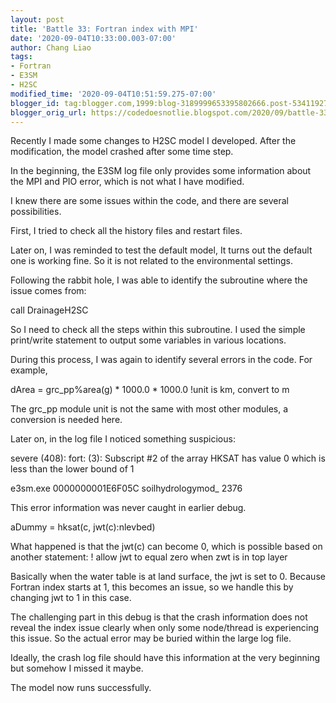 ```yaml
---
layout: post
title: 'Battle 33: Fortran index with MPI'
date: '2020-09-04T10:33:00.003-07:00'
author: Chang Liao
tags:
- Fortran
- E3SM
- H2SC
modified_time: '2020-09-04T10:51:59.275-07:00'
blogger_id: tag:blogger.com,1999:blog-3189999653395802666.post-5341192713433776863
blogger_orig_url: https://codedoesnotlie.blogspot.com/2020/09/battle-33-fortran-index-with-mpi.html
---
```


Recently I made some changes to H2SC model I developed. After the modification, the model crashed after some time step.

In the beginning, the E3SM log file only provides some information about the MPI and PIO error, which is not what I have modified. 

I knew there are some issues within the code, and there are several possibilities.

First, I tried to check all the history files and restart files.

Later on, I was reminded to test the default model, It turns out the default one is working fine. So it is not related to the environmental settings.

Following the rabbit hole, I was able to identify the subroutine where the issue comes from: 

call DrainageH2SC



So I need to check all the steps within this subroutine. I used the simple print/write statement to output some variables in various locations.

During this process, I was again to identify several errors in the code. For example, 

dArea = grc_pp%area(g) * 1000.0 * 1000.0 !unit is km, convert to m

The grc_pp module unit is not the same with most other modules, a conversion is needed here.

Later on, in the log file I noticed something suspicious:

severe (408): fort: (3): Subscript #2 of the array HKSAT has value 0 which is less than the lower bound of 1

e3sm.exe 0000000001E6F05C soilhydrologymod_ 2376

This error information was never caught in earlier debug.

aDummy = hksat(c, jwt(c):nlevbed)

What happened is that the jwt(c) can become 0, which is possible based on another statement:
! allow jwt to equal zero when zwt is in top layer

Basically when the water table is at land surface, the jwt is set to 0. 
Because Fortran index starts at 1, this becomes an issue, so we handle this by changing jwt to 1 in this case.

The challenging part in this debug is that the crash information does not reveal the index issue clearly when only some node/thread is experiencing this issue. So the actual error may be buried within the large log file.

Ideally, the crash log file should have this information at the very beginning but somehow I missed it maybe.

The model now runs successfully.